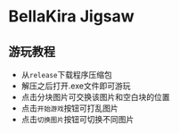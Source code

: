 # BellaKira Jigsaw

## 游玩教程

- 从`release`下载程序压缩包
- 解压之后打开.exe文件即可游玩
- 点击分块图片可交换该图片和空白块的位置
- 点击`开始游戏`按钮可打乱图片
- 点击`切换图片`按钮可切换不同图片

